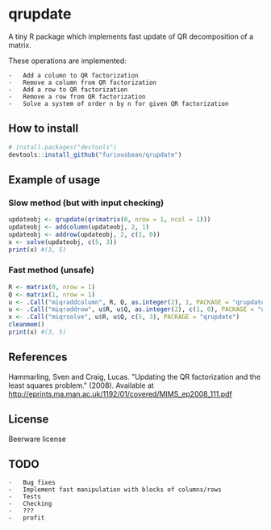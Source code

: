 # qrupdate
A tiny R package which implements fast update of QR decomposition of a matrix.

These operations are implemented:

    -   Add a column to QR factorization
    -   Remove a column from QR factorization
    -   Add a row to QR factorization
    -   Remove a row from QR factorization
    -   Solve a system of order n by n for given QR factorization

## How to install
```r
# install.packages("devtools")
devtools::install_github("furiousbean/qrupdate")
```

## Example of usage
### Slow method (but with input checking)
```r
updateobj <- qrupdate(qr(matrix(0, nrow = 1, ncol = 1)))
updateobj <- addcolumn(updateobj, 2, 1)
updateobj <- addrow(updateobj, 2, c(1, 0))
x <- solve(updateobj, c(5, 3))
print(x) #(3, 5)
```

### Fast method (unsafe)
```r
R <- matrix(0, nrow = 1)
Q <- matrix(1, nrow = 1)
u <- .Call("miqraddcolumn", R, Q, as.integer(2), 1, PACKAGE = "qrupdate")
u <- .Call("miqraddrow", u$R, u$Q, as.integer(2), c(1, 0), PACKAGE = "qrupdate")
x <- .Call("miqrsolve", u$R, u$Q, c(5, 3), PACKAGE = "qrupdate")
cleanmem()
print(x) #(3, 5)
```

## References
Hammarling, Sven and Craig, Lucas. "Updating the QR factorization and the least squares problem." (2008). Available at http://eprints.ma.man.ac.uk/1192/01/covered/MIMS_ep2008_111.pdf

## License
Beerware license

## TODO
    -   Bug fixes
    -   Implement fast manipulation with blocks of columns/rows
    -   Tests
    -   Checking
    -   ???
    -   profit
